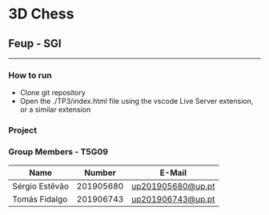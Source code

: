 # 3D Chess 
## Feup - SGI
----

### How to run
- Clone git repository
- Open the ./TP3/index.html file using the vscode Live Server extension, or a similar extension

### Project



### Group Members - T5G09

| Name             | Number    | E-Mail             |
| ---------------- | --------- | ------------------ |
| Sérgio Estêvão         | 201905680 | up201905680@up.pt             |
| Tomás Fidalgo         | 201906743 | up201906743@up.pt               |
